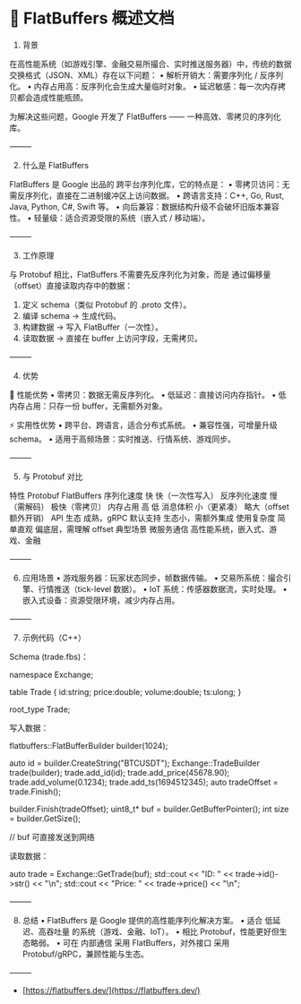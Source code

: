 # 📘 FlatBuffers 概述文档

1. 背景

在高性能系统（如游戏引擎、金融交易所撮合、实时推送服务器）中，传统的数据交换格式（JSON、XML）存在以下问题：
•	解析开销大：需要序列化 / 反序列化。
•	内存占用高：反序列化会生成大量临时对象。
•	延迟敏感：每一次内存拷贝都会造成性能瓶颈。

为解决这些问题，Google 开发了 FlatBuffers —— 一种高效、零拷贝的序列化库。

⸻

2. 什么是 FlatBuffers

FlatBuffers 是 Google 出品的 跨平台序列化库，它的特点是：
•	零拷贝访问：无需反序列化，直接在二进制缓冲区上访问数据。
•	跨语言支持：C++, Go, Rust, Java, Python, C#, Swift 等。
•	向后兼容：数据结构升级不会破坏旧版本兼容性。
•	轻量级：适合资源受限的系统（嵌入式 / 移动端）。

⸻

3. 工作原理

与 Protobuf 相比，FlatBuffers 不需要先反序列化为对象，而是 通过偏移量（offset）直接读取内存中的数据：
1.	定义 schema（类似 Protobuf 的 .proto 文件）。
2.	编译 schema → 生成代码。
3.	构建数据 → 写入 FlatBuffer（一次性）。
4.	读取数据 → 直接在 buffer 上访问字段，无需拷贝。

⸻

4. 优势

🚀 性能优势
•	零拷贝：数据无需反序列化。
•	低延迟：直接访问内存指针。
•	低内存占用：只存一份 buffer，无需额外对象。

⚡ 实用性优势
•	跨平台、跨语言，适合分布式系统。
•	兼容性强，可增量升级 schema。
•	适用于高频场景：实时推送、行情系统、游戏同步。

⸻

5. 与 Protobuf 对比

特性	Protobuf	FlatBuffers
序列化速度	快	快（一次性写入）
反序列化速度	慢（需解码）	极快（零拷贝）
内存占用	高	低
消息体积	小（更紧凑）	略大（offset 额外开销）
API 生态	成熟，gRPC 默认支持	生态小，需额外集成
使用复杂度	简单直观	偏底层，需理解 offset
典型场景	微服务通信	高性能系统，嵌入式、游戏、金融


⸻

6. 应用场景
   •	游戏服务器：玩家状态同步，帧数据传输。
   •	交易所系统：撮合引擎、行情推送（tick-level 数据）。
   •	IoT 系统：传感器数据流，实时处理。
   •	嵌入式设备：资源受限环境，减少内存占用。

⸻

7. 示例代码（C++）

Schema (trade.fbs)：

namespace Exchange;

table Trade {
id:string;
price:double;
volume:double;
ts:ulong;
}

root_type Trade;

写入数据：

flatbuffers::FlatBufferBuilder builder(1024);

auto id = builder.CreateString("BTCUSDT");
Exchange::TradeBuilder trade(builder);
trade.add_id(id);
trade.add_price(45678.90);
trade.add_volume(0.1234);
trade.add_ts(1694512345);
auto tradeOffset = trade.Finish();

builder.Finish(tradeOffset);
uint8_t* buf = builder.GetBufferPointer();
int size = builder.GetSize();

// buf 可直接发送到网络

读取数据：

auto trade = Exchange::GetTrade(buf);
std::cout << "ID: " << trade->id()->str() << "\n";
std::cout << "Price: " << trade->price() << "\n";


⸻

8. 总结
   •	FlatBuffers 是 Google 提供的高性能序列化解决方案。
   •	适合 低延迟、高吞吐量 的系统（游戏、金融、IoT）。
   •	相比 Protobuf，性能更好但生态略弱。
   •	可在 内部通信 采用 FlatBuffers，对外接口 采用 Protobuf/gRPC，兼顾性能与生态。

⸻

* [https://flatbuffers.dev/](https://flatbuffers.dev/)
